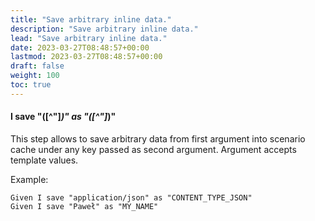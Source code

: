 ```yaml
---
title: "Save arbitrary inline data."
description: "Save arbitrary inline data."
lead: "Save arbitrary inline data."
date: 2023-03-27T08:48:57+00:00
lastmod: 2023-03-27T08:48:57+00:00
draft: false
weight: 100
toc: true
---
```


#### I save "([^"]*)" as "([^"]*)"
This step allows to save arbitrary data from first argument into scenario cache under any key passed as second argument. Argument accepts template values.

Example:
```gherkin
Given I save "application/json" as "CONTENT_TYPE_JSON"
Given I save "Paweł" as "MY_NAME"
```